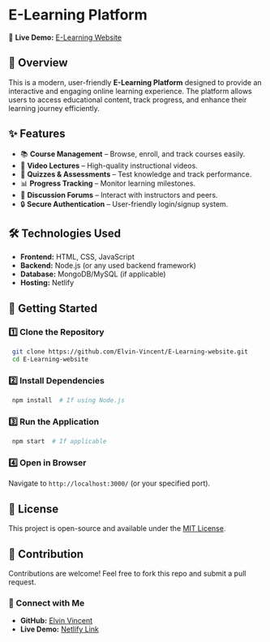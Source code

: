 # E-Learning Platform

🚀 **Live Demo:** [E-Learning Website](https://cozy-gecko-424a16.netlify.app/)

## 📌 Overview
This is a modern, user-friendly **E-Learning Platform** designed to provide an interactive and engaging online learning experience. The platform allows users to access educational content, track progress, and enhance their learning journey efficiently.

## ✨ Features
- 📚 **Course Management** – Browse, enroll, and track courses easily.
- 🎥 **Video Lectures** – High-quality instructional videos.
- 📝 **Quizzes & Assessments** – Test knowledge and track performance.
- 📊 **Progress Tracking** – Monitor learning milestones.
- 💬 **Discussion Forums** – Interact with instructors and peers.
- 🔒 **Secure Authentication** – User-friendly login/signup system.

## 🛠️ Technologies Used
- **Frontend:** HTML, CSS, JavaScript
- **Backend:** Node.js (or any used backend framework)
- **Database:** MongoDB/MySQL (if applicable)
- **Hosting:** Netlify

## 🚀 Getting Started
### 1️⃣ Clone the Repository
```bash
 git clone https://github.com/Elvin-Vincent/E-Learning-website.git
 cd E-Learning-website
```

### 2️⃣ Install Dependencies
```bash
 npm install  # If using Node.js
```

### 3️⃣ Run the Application
```bash
 npm start  # If applicable
```

### 4️⃣ Open in Browser
Navigate to `http://localhost:3000/` (or your specified port).

## 📜 License
This project is open-source and available under the [MIT License](LICENSE).

## 🙌 Contribution
Contributions are welcome! Feel free to fork this repo and submit a pull request.

### 🔗 Connect with Me
- **GitHub:** [Elvin Vincent](https://github.com/Elvin-Vincent)
- **Live Demo:** [Netlify Link](https://cozy-gecko-424a16.netlify.app/)


